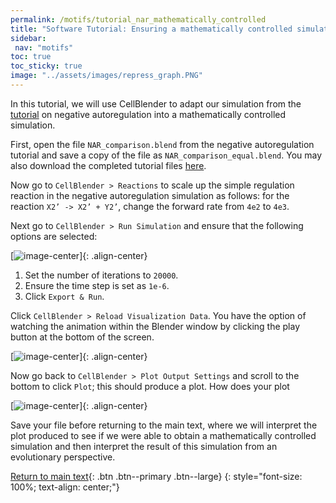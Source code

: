 ```yaml
---
permalink: /motifs/tutorial_nar_mathematically_controlled
title: "Software Tutorial: Ensuring a mathematically controlled simulation for comparing simple regulation to negative autoregulation"
sidebar:
 nav: "motifs"
toc: true
toc_sticky: true
image: "../assets/images/repress_graph.PNG"
---
```


In this tutorial, we will use CellBlender to adapt our simulation from the [tutorial](tutorial_nar) on negative autoregulation into a mathematically controlled simulation.

First, open the file `NAR_comparison.blend` from the negative autoregulation tutorial and save a copy of the file as `NAR_comparison_equal.blend`. You may also download the completed tutorial files <a href="../tutorials/NAR_compare_equal.blend" download="NAR_compare_equal.blend">here</a>.

Now go to `CellBlender > Reactions` to scale up the simple regulation reaction in the negative autoregulation simulation as follows: for the reaction `X2’ -> X2’ + Y2’`,  change the forward rate from `4e2` to `4e3`.

Next go to `CellBlender > Run Simulation` and ensure that the following options are selected:

[![image-center](../assets/images/motifs_norm7.png)]{: .align-center}

1. Set the number of iterations to `20000`.
2. Ensure the time step is set as `1e-6`.
3. Click `Export & Run`.

Click `CellBlender > Reload Visualization Data`. You have the option of watching the animation within the Blender window by clicking the play button at the bottom of the screen.

[![image-center](../assets/images/motifs_norm8.png)]{: .align-center}

Now go back to `CellBlender > Plot Output Settings` and scroll to the bottom to click `Plot`; this should produce a plot. How does your plot

[![image-center](../assets/images/motifs_norm9.png)]{: .align-center}

Save your file before returning to the main text, where we will interpret the plot produced to see if we were able to obtain a mathematically controlled simulation and then interpret the result of this simulation from an evolutionary perspective.

[Return to main text](nar#an-evolutionary-basis-for-negative-autoregulation){: .btn .btn--primary .btn--large}
{: style="font-size: 100%; text-align: center;"}
